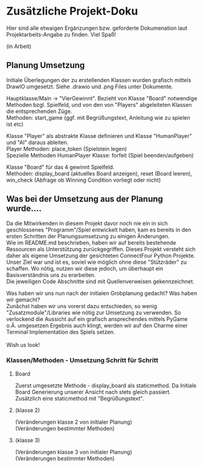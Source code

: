 # Zusätzliche Projekt-Doku

<p>Hier sind alle etwaigen Ergänzungen bzw. geforderte Dokumenation laut Projektarbeits-Angabe zu finden. Viel Spaß!</p>

<p>(in Arbeit)</p>

## Planung Umsetzung

<p>Initiale Überlegungen der zu erstellenden Klassen wurden grafisch mittels DrawIO umgesetzt. Siehe .drawio und .png Files unter Dokumente.</p>

<p>Hauptklasse/Main -> "VierGewinnt". Bezieht von Klasse "Board" notwendige Methoden bzgl. Spielfeld, und von den von "Players" abgeleiteten Klassen die entsprechenden Züge. <br>
Methoden: start_game (ggf. mit Begrüßungstext, Anleitung wie zu spielen ist etc)</p>

<p> Klasse "Player" als abstrakte Klasse definieren und Klasse "HumanPlayer" und "AI" daraus ableiten. <br>
Player Methoden: place_token (Spielstein legen)
<br>
Spezielle Methoden HumanPlayer Klasse: forfeit (Spiel beenden/aufgeben)
</p>

<p> Klasse "Board" für das 4 gewinnt Spielfeld. <br>
Methoden: display_board (aktuelles Board anzeigen), reset (Board leeren), win_check (Abfrage ob Winning Condition vorliegt oder nicht)</p>

## Was bei der Umsetzung aus der Planung wurde....

<p>Da die Mitwirkenden in diesem Projekt davor noch nie ein in sich geschlossenes "Programm"/Spiel entwickelt haben, kam es bereits in den ersten Schritten der Planungsumsetzung zu einigen Änderungen. <br>
Wie im README.md beschrieben, haben wir auf bereits bestehende Ressourcen als Unterstützung zurückgegriffen. Dieses Projekt versteht sich daher als eigene Umsetzung der gesichteten ConnectFour Python Projekte. Unser Ziel war und ist es, soviel wie möglich ohne diese "Stützräder" zu schaffen. Wo nötig, nutzen wir diese jedoch, um überhaupt ein Basisverständnis uns zu erarbeiten. <br>
Die jeweiligen Code Abschnitte sind mit Quellenverweisen gekennzeichnet.</p>
<p>
  Was haben wir uns nun nach der initialen Grobplanung gedacht? Was haben wir gemacht?<br>
  Zunächst haben wir uns vorerst dazu entschieden, so wenig "Zusatzmodule"/Libraries wie nötig zur Umsetzung zu verwenden. So verlockend die Aussicht auf ein grafisch ansprechendes mittels PyGame o.Ä. umgesetzen Ergebnis auch klingt, werden wir auf den Charme einer Terminal Implementation des Spiels setzen. <br>
  <br>
  Wish us look! </p>

### Klassen/Methoden - Umsetzung Schritt für Schritt

<ol><li>Board</li>
<p>Zuerst umgesetzte Methode - display_board als staticmethod. Da Initiale Board Generierung unserer Ansicht nach stets gleich passiert. Zusätzlich eine staticmethod mit "Begrüßungstext".</p>

<li>(klasse 2)</li>
<p>(Veränderungen klasse 2 von initialer Planung) <br>
(Veränderungen bestimmter Methoden)</p>

<li>(klasse 3)</li>
<p>(Veränderungen klasse 3 von initialer Planung)
<br>
(Veränderungen bestimmter Methoden)</p>

</ol>
